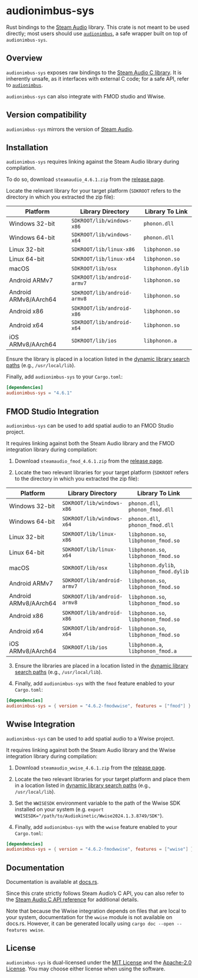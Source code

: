 # audionimbus-sys

Rust bindings to the [Steam Audio](https://valvesoftware.github.io/steam-audio/) library.
This crate is not meant to be used directly; most users should use [`audionimbus`](../audionimbus), a safe wrapper built on top of `audionimbus-sys`.

## Overview

`audionimbus-sys` exposes raw bindings to the [Steam Audio C library](steam-audio).
It is inherently unsafe, as it interfaces with external C code; for a safe API, refer to [`audionimbus`](../audionimbus).

`audionimbus-sys` can also integrate with FMOD studio and Wwise.

## Version compatibility

`audionimbus-sys` mirrors the version of [Steam Audio](steam-audio).

## Installation

`audionimbus-sys` requires linking against the Steam Audio library during compilation.

To do so, download `steamaudio_4.6.1.zip` from the [release page](https://github.com/ValveSoftware/steam-audio/releases).

Locate the relevant library for your target platform (`SDKROOT` refers to the directory in which you extracted the zip file):

| Platform | Library Directory | Library To Link |
| --- | --- | --- |
| Windows 32-bit | `SDKROOT/lib/windows-x86` | `phonon.dll` |
| Windows 64-bit | `SDKROOT/lib/windows-x64` | `phonon.dll` |
| Linux 32-bit | `SDKROOT/lib/linux-x86` | `libphonon.so` |
| Linux 64-bit | `SDKROOT/lib/linux-x64` | `libphonon.so` |
| macOS | `SDKROOT/lib/osx` | `libphonon.dylib` |
| Android ARMv7 | `SDKROOT/lib/android-armv7` | `libphonon.so` |
| Android ARMv8/AArch64 | `SDKROOT/lib/android-armv8` | `libphonon.so` |
| Android x86 | `SDKROOT/lib/android-x86` | `libphonon.so` |
| Android x64 | `SDKROOT/lib/android-x64` | `libphonon.so` |
| iOS ARMv8/AArch64 | `SDKROOT/lib/ios` | `libphonon.a` |

Ensure the library is placed in a location listed in the [dynamic library search paths](https://doc.rust-lang.org/cargo/reference/environment-variables.html#dynamic-library-paths) (e.g., `/usr/local/lib`).

Finally, add `audionimbus-sys` to your `Cargo.toml`:

```toml
[dependencies]
audionimbus-sys = "4.6.1"
```

## FMOD Studio Integration

`audionimbus-sys` can be used to add spatial audio to an FMOD Studio project.

It requires linking against both the Steam Audio library and the FMOD integration library during compilation:

1. Download `steamaudio_fmod_4.6.1.zip` from the [release page](https://github.com/ValveSoftware/steam-audio/releases).

2. Locate the two relevant libraries for your target platform (`SDKROOT` refers to the directory in which you extracted the zip file):

| Platform | Library Directory | Library To Link |
| --- | --- | --- |
| Windows 32-bit | `SDKROOT/lib/windows-x86` | `phonon.dll`, `phonon_fmod.dll` |
| Windows 64-bit | `SDKROOT/lib/windows-x64` | `phonon.dll`, `phonon_fmod.dll` |
| Linux 32-bit | `SDKROOT/lib/linux-x86` | `libphonon.so`, `libphonon_fmod.so` |
| Linux 64-bit | `SDKROOT/lib/linux-x64` | `libphonon.so`, `libphonon_fmod.so` |
| macOS | `SDKROOT/lib/osx` | `libphonon.dylib`, `libphonon_fmod.dylib` |
| Android ARMv7 | `SDKROOT/lib/android-armv7` | `libphonon.so`, `libphonon_fmod.so` |
| Android ARMv8/AArch64 | `SDKROOT/lib/android-armv8` | `libphonon.so`, `libphonon_fmod.so` |
| Android x86 | `SDKROOT/lib/android-x86` | `libphonon.so`, `libphonon_fmod.so` |
| Android x64 | `SDKROOT/lib/android-x64` | `libphonon.so`, `libphonon_fmod.so` |
| iOS ARMv8/AArch64 | `SDKROOT/lib/ios` | `libphonon.a`, `libphonon_fmod.a` |

3. Ensure the libraries are placed in a location listed in the [dynamic library search paths](https://doc.rust-lang.org/cargo/reference/environment-variables.html#dynamic-library-paths) (e.g., `/usr/local/lib`).

4. Finally, add `audionimbus-sys` with the `fmod` feature enabled to your `Cargo.toml`:

```toml
[dependencies]
audionimbus-sys = { version = "4.6.2-fmodwwise", features = ["fmod"] }
```

## Wwise Integration

`audionimbus-sys` can be used to add spatial audio to a Wwise project.

It requires linking against both the Steam Audio library and the Wwise integration library during compilation:

1. Download `steamaudio_wwise_4.6.1.zip` from the [release page](https://github.com/ValveSoftware/steam-audio/releases).

2. Locate the two relevant libraries for your target platform and place them in a location listed in [dynamic library search paths](https://doc.rust-lang.org/cargo/reference/environment-variables.html#dynamic-library-paths) (e.g., `/usr/local/lib`).

3. Set the `WWISESDK` environment variable to the path of the Wwise SDK installed on your system (e.g. `export WWISESDK="/path/to/Audiokinetic/Wwise2024.1.3.8749/SDK"`).

4. Finally, add `audionimbus-sys` with the `wwise` feature enabled to your `Cargo.toml`:

```toml
[dependencies]
audionimbus-sys = { version = "4.6.2-fmodwwise", features = ["wwise"] }
```

## Documentation

Documentation is available at [docs.rs](https://docs.rs/audionimbus-sys/latest).

Since this crate strictly follows Steam Audio’s C API, you can also refer to the [Steam Audio C API reference](https://valvesoftware.github.io/steam-audio/doc/capi/reference.html) for additional details.

Note that because the Wwise integration depends on files that are local to your system, documentation for the `wwise` module is not available on docs.rs.
However, it can be generated locally using `cargo doc --open --features wwise`.

## License

`audionimbus-sys` is dual-licensed under the [MIT License](LICENSE-MIT) and the [Apache-2.0 License](LICENSE-APACHE).
You may choose either license when using the software.
